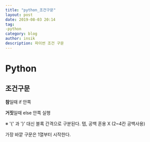 ```yaml
---
title: "python_조건구문"
layout: post
date: 2019-08-03 20:14
tag:
-python
category: blog
author: insik
description: 파이썬 조건 구문
---
```


# Python

## 조건구문

**참**일때 if 안쪽

**거짓**일때 else 안쪽 실행



※ '{' 과 '}' 대신 블록 간격으로 구분된다. 탭, 공백 혼용 X (2~4칸 공백사용)

가장 바깥 구문은 1열부터 시작한다.